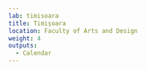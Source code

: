 ```yaml
---
lab: timisoara
title: Timișoara
location: Faculty of Arts and Design
weight: 4
outputs:
  - Calendar
---
```

